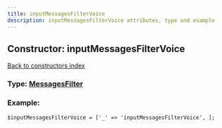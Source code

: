 ```yaml
---
title: inputMessagesFilterVoice
description: inputMessagesFilterVoice attributes, type and example
---
```

## Constructor: inputMessagesFilterVoice  
[Back to constructors index](index.md)






### Type: [MessagesFilter](../types/MessagesFilter.md)


### Example:

```
$inputMessagesFilterVoice = ['_' => 'inputMessagesFilterVoice', ];
```  

